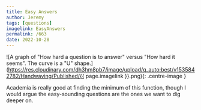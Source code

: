 ```yaml
---
title: Easy Answers
author: Jeremy
tags: [questions]
imagelink: EasyAnswers
permalink: /663
date: 2022-10-28
---
```


![A graph of "How hard a question is to answer" versus "How hard it seems". The curve is a "U" shape.](https://res.cloudinary.com/dh3hm8pb7/image/upload/q_auto:best/v1535842782/Handwaving/Published/{{ page.imagelink }}.png){: .centre-image }

Academia is really good at finding the minimum of this function, though I would argue the easy-sounding questions are the ones we want to dig deeper on.
